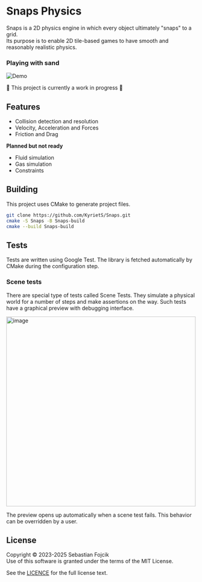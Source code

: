 # Snaps Physics

Snaps is a 2D physics engine in which every object ultimately "snaps" to a grid.\
Its purpose is to enable 2D tile-based games to have smooth and reasonably realistic physics.

### Playing with sand

![Demo](https://github.com/user-attachments/assets/7a890a51-4708-44ad-84a6-1ac1431cc91b)

🚧 This project is currently a work in progress 🚧

## Features

- Collision detection and resolution
- Velocity, Acceleration and Forces
- Friction and Drag

**Planned but not ready**
- Fluid simulation
- Gas simulation
- Constraints

## Building

This project uses CMake to generate project files.

```bash
git clone https://github.com/KyrietS/Snaps.git
cmake -S Snaps -B Snaps-build
cmake --build Snaps-build
```

## Tests

Tests are written using Google Test. The library is fetched automatically by CMake during the configuration step.

### Scene tests

There are special type of tests called Scene Tests. They simulate a physical world for a number of steps and make assertions on the way. Such tests have a graphical preview with debugging interface.

<img width="502" height="502" alt="image" src="https://github.com/user-attachments/assets/6e59aee7-92f5-46ec-b7d4-66f477ae7512" />

The preview opens up automatically when a scene test fails. This behavior can be overridden by a user.

## License

Copyright © 2023-2025 Sebastian Fojcik \
Use of this software is granted under the terms of the MIT License.

See the [LICENCE](LICENSE) for the full license text.
